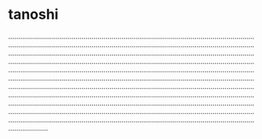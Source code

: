 # tanoshi

........................................................................................................................................................................................................................................................................................................................................................................................................................................................................................................................................................................................................................................................................................................................................................................................................................................................................................................................................................................................................................................................................................................................................................................................................................................................................................................................................................................................................................................